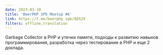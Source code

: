 ```yaml
---
date: 2023-03-10
title: 'BeerPHP SPb Meetup #6'
link: https://t.me/beerphp_spb/88529
filters: offline,translation
---
```


Garbage Collector в PHP и утечки памяти, подходы к развитию навыков программирования, разработка через тестирование в PHP и еще 2 доклада.
